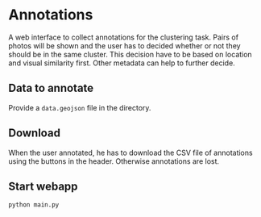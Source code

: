 Annotations
===========
A web interface to collect annotations for the clustering task. Pairs of photos will be shown and the user has to decided whether or not they should be in the same cluster. This decision have to be based on location and visual similarity first. Other metadata can help to further decide.

## Data to annotate
Provide a `data.geojson` file in the directory.

## Download
When the user annotated, he has to download the CSV file of annotations using the buttons in the header. Otherwise annotations are lost.

## Start webapp
```
python main.py
```